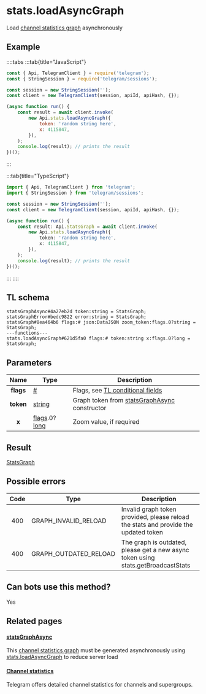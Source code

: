 # stats.loadAsyncGraph

Load [channel statistics graph](https://core.telegram.org/api/stats) asynchronously

## Example

::::tabs
:::tab{title="JavaScript"}

```js
const { Api, TelegramClient } = require('telegram');
const { StringSession } = require('telegram/sessions');

const session = new StringSession('');
const client = new TelegramClient(session, apiId, apiHash, {});

(async function run() {
    const result = await client.invoke(
        new Api.stats.loadAsyncGraph({
            token: 'random string here',
            x: 4115847,
        }),
    );
    console.log(result); // prints the result
})();
```

:::

:::tab{title="TypeScript"}

```ts
import { Api, TelegramClient } from 'telegram';
import { StringSession } from 'telegram/sessions';

const session = new StringSession('');
const client = new TelegramClient(session, apiId, apiHash, {});

(async function run() {
    const result: Api.StatsGraph = await client.invoke(
        new Api.stats.loadAsyncGraph({
            token: 'random string here',
            x: 4115847,
        }),
    );
    console.log(result); // prints the result
})();
```

:::
::::

## TL schema

```
statsGraphAsync#4a27eb2d token:string = StatsGraph;
statsGraphError#bedc9822 error:string = StatsGraph;
statsGraph#8ea464b6 flags:# json:DataJSON zoom_token:flags.0?string = StatsGraph;
---functions---
stats.loadAsyncGraph#621d5fa0 flags:# token:string x:flags.0?long = StatsGraph;
```

## Parameters

|   Name    | Type                                                                                                                       | Description                                                                                             |
| :-------: | -------------------------------------------------------------------------------------------------------------------------- | ------------------------------------------------------------------------------------------------------- |
| **flags** | [#](https://core.telegram.org/type/%23)                                                                                    | Flags, see [TL conditional fields](https://core.telegram.org/mtproto/TL-combinators#conditional-fields) |
| **token** | [string](https://core.telegram.org/type/string)                                                                            | Graph token from [statsGraphAsync](https://core.telegram.org/constructor/statsGraphAsync) constructor   |
|   **x**   | [flags](https://core.telegram.org/mtproto/TL-combinators#conditional-fields).0?[long](https://core.telegram.org/type/long) | Zoom value, if required                                                                                 |

## Result

[StatsGraph](https://core.telegram.org/type/StatsGraph)

## Possible errors

| Code | Type                  | Description                                                                         |
| :--: | --------------------- | ----------------------------------------------------------------------------------- |
| 400  | GRAPH_INVALID_RELOAD  | Invalid graph token provided, please reload the stats and provide the updated token |
| 400  | GRAPH_OUTDATED_RELOAD | The graph is outdated, please get a new async token using stats.getBroadcastStats   |

## Can bots use this method?

Yes

## Related pages

#### [statsGraphAsync](https://core.telegram.org/constructor/statsGraphAsync)

This [channel statistics graph](https://core.telegram.org/api/stats) must be generated asynchronously using [stats.loadAsyncGraph](https://core.telegram.org/method/stats.loadAsyncGraph) to reduce server load

#### [Channel statistics](https://core.telegram.org/api/stats)

Telegram offers detailed channel statistics for channels and supergroups.
